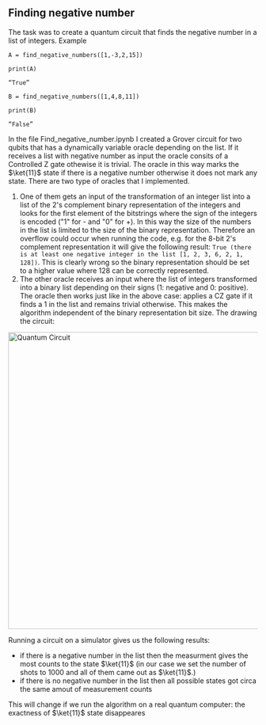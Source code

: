 ## Finding negative number
The task was to create a quantum circuit that finds the negative number in a list of integers. 
Example 
```
A = find_negative_numbers([1,-3,2,15])

print(A)

“True”

B = find_negative_numbers([1,4,8,11])

print(B)

“False”
```
In the file Find_negative_number.ipynb I created a Grover circuit for two qubits that has a dynamically variable oracle depending on the list. If it receives a list with negative number as input the oracle consits of a Controlled Z gate othewise it is trivial. The oracle in this way marks the $\ket{11}$ state if there is a negative number otherwise it does not mark any state.
There are two type of oracles that I implemented.
1. One of them gets an input of the transformation of an integer list into a list of the 2's complement binary representation of the integers and looks for the first element of the bitstrings where the sign of the integers is encoded ("1" for - and "0" for +). In this way the size of the numbers in the list is limited to the size of the binary representation. Therefore an overflow could occur when running the code, e.g. for the 8-bit 2's complement representation it will give the following result:
```True (there is at least one negative integer in the list [1, 2, 3, 6, 2, 1, 128])```.
This is clearly wrong so the binary representation should be set to a higher value where 128 can be correctly represented.
2. The other oracle receives an input where the list of integers transformed into a binary list depending on their signs (1: negative and 0: positive). The oracle then works just like in the above case: applies a CZ gate if it finds a 1 in the list and remains trivial otherwise. This makes the algorithm independent of the binary representation bit size.
The drawing the circuit:
<img src="qc.png" alt="Quantum Circuit" title="Quantum Circuit" width="600"/>




Running a circuit on a simulator gives us the following results: 
* if there is a negative number in the list then the measurment gives the most counts to the state $\ket{11}$ (in our case we set the number of shots to 1000 and all of them came out as $\ket{11}$.) 
* if there is no negative number in the list then all possible states got circa the same amout of measurement counts


This will change if we run the algorithm on a real quantum computer: the exactness of $\ket{11}$ state disappeares



   
